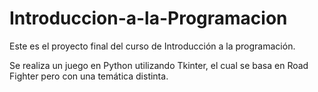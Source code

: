 # Introduccion-a-la-Programacion

Este es el proyecto final del curso de Introducción a la programación.

Se realiza un juego en Python utilizando Tkinter, el cual se basa en Road Fighter pero con una temática distinta.
